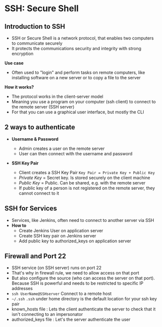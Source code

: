 # SSH: Secure Shell

## Introduction to SSH
- SSH or Secure Shell is a network protocol, that enables two computers to communicate securely
- It protects the communications security and integrity with strong encryption

**Use case**
- Often used to "login" and perform tasks on remote computers, like installing software on a new server or to copy a file to the server

**How it works?**
- The protocol works in the client-server model
- Meaning you use a program on your computer (ssh client) to connect to the remote server (SSH server)
- For that you can use a graphical user interface, but mostly the CLI

## 2 ways to authenticate
- **Username & Password**
  - Admin creates a user on the remote server
  - User can then connect with the username and password

- **SSH Key Pair**
  - Client creates a SSH Key Pair `Key Pair = Private Key + Public Key`
  - *Private Key* = Secret key. Is stored securely on the client machine
  - *Public Key* = Public. Can be shared, e.g. with the remote server
  - If public key of a person is not registered on the remote server, they cannot connect to it

## SSH for Services
- Services, like Jenkins, often need to connect to another server via SSH
- **How to**
  - Create Jenkins User on application server
  - Create SSH key pair on Jenkins server
  - Add public key to authorized_keys on application server

## Firewall and Port 22
- SSH service (on SSH server) runs on port 22
- That's why in firewall rule, we need to allow access on that port
- But also configure the source (who can access the server on that port). Because SSH is powerful and needs to be restricted to specific IP addresses
- `ssh UserName@SSHserver` Connect to a remote host
- `~/.ssh` `.ssh` under home directory is the default location for your ssh key pair
- known_hosts file : Lets the client authenticate the server to check that it isn't connecting to an impersonator
- authorized_keys file : Let's the server authenticate the user

